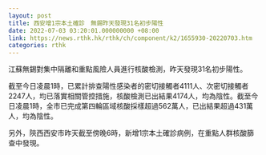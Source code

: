 ```yaml
---
layout: post
title: 西安增1宗本土確診　無錫昨天發現31名初步陽性
date: 2022-07-03 03:20:01.000000000 +08:00
link: https://news.rthk.hk/rthk/ch/component/k2/1655930-20220703.htm
categories: rthk
---
```


江蘇無錫對集中隔離和重點風險人員進行核酸檢測，昨天發現31名初步陽性。

截至今日凌晨1時，已累計排查陽性感染者的密切接觸者4111人、次密切接觸者2247人，均已落實相關管控措施，核酸檢測已出結果4174人，均為陰性。截至今日凌晨1時，全市已完成第四輪區域核酸採樣超過562萬人，已出結果超過431萬人，均為陰性。

另外，陝西西安市昨天截至傍晚6時，新增1宗本土確診病例，在重點人群核酸篩查中發現。
